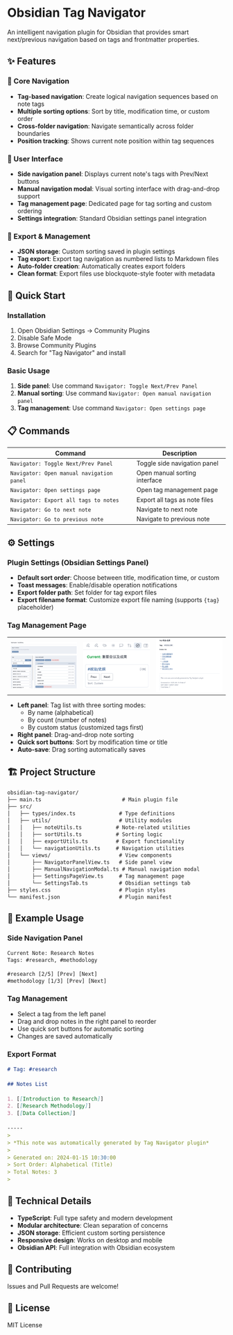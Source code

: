# Obsidian Tag Navigator

An intelligent navigation plugin for Obsidian that provides smart next/previous navigation based on tags and frontmatter properties.

## ✨ Features

### 🎯 Core Navigation
- **Tag-based navigation**: Create logical navigation sequences based on note tags
- **Multiple sorting options**: Sort by title, modification time, or custom order
- **Cross-folder navigation**: Navigate semantically across folder boundaries
- **Position tracking**: Shows current note position within tag sequences

### 🔧 User Interface
- **Side navigation panel**: Displays current note's tags with Prev/Next buttons
- **Manual navigation modal**: Visual sorting interface with drag-and-drop support
- **Tag management page**: Dedicated page for tag sorting and custom ordering
- **Settings integration**: Standard Obsidian settings panel integration

### 📁 Export & Management
- **JSON storage**: Custom sorting saved in plugin settings
- **Tag export**: Export tag navigation as numbered lists to Markdown files
- **Auto-folder creation**: Automatically creates export folders
- **Clean format**: Export files use blockquote-style footer with metadata

## 🚀 Quick Start

### Installation
1. Open Obsidian Settings → Community Plugins
2. Disable Safe Mode
3. Browse Community Plugins
4. Search for "Tag Navigator" and install

### Basic Usage
1. **Side panel**: Use command `Navigator: Toggle Next/Prev Panel`
2. **Manual sorting**: Use command `Navigator: Open manual navigation panel`
3. **Tag management**: Use command `Navigator: Open settings page`

## 📋 Commands

| Command | Description |
|---------|-------------|
| `Navigator: Toggle Next/Prev Panel` | Toggle side navigation panel |
| `Navigator: Open manual navigation panel` | Open manual sorting interface |
| `Navigator: Open settings page` | Open tag management page |
| `Navigator: Export all tags to notes` | Export all tags as note files |
| `Navigator: Go to next note` | Navigate to next note |
| `Navigator: Go to previous note` | Navigate to previous note |

## ⚙️ Settings

### Plugin Settings (Obsidian Settings Panel)
- **Default sort order**: Choose between title, modification time, or custom
- **Toast messages**: Enable/disable operation notifications
- **Export folder path**: Set folder for tag export files
- **Export filename format**: Customize export file naming (supports `{tag}` placeholder)

### Tag Management Page

<table>
  <tr>
    <td><img src="./assets/tag-management-page.png" alt="Tag Management Page" width="300"></td>
    <td><img src="./assets/side-panel.png" alt="Side Panel" width="300"></td>
    <td><img src="./assets/exported-tag-note.png" alt="Exported Tag Note" width="300"></td>
  </tr>
</table>

- **Left panel**: Tag list with three sorting modes:
  - By name (alphabetical)
  - By count (number of notes)
  - By custom status (customized tags first)
- **Right panel**: Drag-and-drop note sorting
- **Quick sort buttons**: Sort by modification time or title
- **Auto-save**: Drag sorting automatically saves

## 🏗️ Project Structure

```
obsidian-tag-navigator/
├── main.ts                          # Main plugin file
├── src/
│   ├── types/index.ts              # Type definitions
│   ├── utils/                      # Utility modules
│   │   ├── noteUtils.ts           # Note-related utilities
│   │   ├── sortUtils.ts           # Sorting logic
│   │   ├── exportUtils.ts         # Export functionality
│   │   └── navigationUtils.ts     # Navigation utilities
│   └── views/                      # View components
│       ├── NavigatorPanelView.ts   # Side panel view
│       ├── ManualNavigationModal.ts # Manual navigation modal
│       ├── SettingsPageView.ts     # Tag management page
│       └── SettingsTab.ts          # Obsidian settings tab
├── styles.css                      # Plugin styles
└── manifest.json                   # Plugin manifest
```

## 📝 Example Usage

### Side Navigation Panel
```
Current Note: Research Notes
Tags: #research, #methodology

#research [2/5] [Prev] [Next]
#methodology [1/3] [Prev] [Next]
```

### Tag Management
- Select a tag from the left panel
- Drag and drop notes in the right panel to reorder
- Use quick sort buttons for automatic sorting
- Changes are saved automatically

### Export Format
```markdown
# Tag: #research

## Notes List

1. [[Introduction to Research]]
2. [[Research Methodology]]
3. [[Data Collection]]

-----
> 
> *This note was automatically generated by Tag Navigator plugin*
> 
> Generated on: 2024-01-15 10:30:00
> Sort Order: Alphabetical (Title)
> Total Notes: 3
> 
```

## 🔧 Technical Details

- **TypeScript**: Full type safety and modern development
- **Modular architecture**: Clean separation of concerns
- **JSON storage**: Efficient custom sorting persistence
- **Responsive design**: Works on desktop and mobile
- **Obsidian API**: Full integration with Obsidian ecosystem

## 🤝 Contributing

Issues and Pull Requests are welcome!

## 📄 License

MIT License